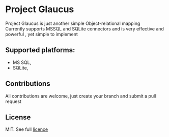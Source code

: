 # Project Glaucus

Project Glaucus is just another simple Object-relational mapping   
Currently supports MSSQL and SQLite connectors and is very effective and powerful , yet simple to implement

## Supported platforms:
- MS SQL,
- SQLite,

## Contributions
All contributions are welcome, just create your branch and submit a pull request

## License
MIT. See full [licence](https://github.com/netsoft-ruidias/glaucus/blob/master/LICENSE.md)
